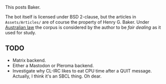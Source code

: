 This posts Baker.

The bot itself is licensed under BSD 2-clause, but the articles in
`Assets/Articles/` are of course the property of Henry G. Baker. Under
[Australian law](https://www.alrc.gov.au/publication/copyright-and-the-digital-economy-ip-42/fair-dealing-exceptions/)
the corpus is considered by the author to be *fair dealing* as it used
for study.

## TODO

- Matrix backend.
- Either a Mastodon or Pleroma backend.
- Investigate why CL-IRC likes to eat CPU time after a QUIT message.
  Actually, I think it's an SBCL thing. Oh dear.
